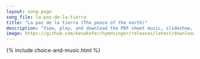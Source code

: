 ```yaml
---
layout: song-page
song_file: la-paz-de-la-tierra
title: "La paz de la tierra (The peace of the earth)"
description: "View, play, and download the PDF sheet music, slideshow, and audio. Lyrics: La paz de la tierra esté contigo, la paz de los cielos también. La paz de los ríos esté contigo, la paz de los mares también. Paz profunda cayendo sob... spanish english secular 4part chords"
image: https://github.com/kenakofer/hymnsinger/releases/latest/download/la-paz-de-la-tierra-trad.png
---
```


{% include choice-and-music.html %}
